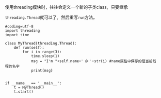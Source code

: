 使用threading模块时，往往会定义一个新的子类class，只要继承

`threading.Thread`就可以了，然后重写`run`方法。

```
#coding=utf-8
import threading
import time

class MyThread(threading.Thread):
    def run(self):
        for i in range(3):
            time.sleep(1)
            msg = "I'm "+self.name+' @ '+str(i) #name属性中保存的是当前线程的名字
            print(msg)


if __name__ == '__main__':
    t = MyThread()
    t.start()
```



